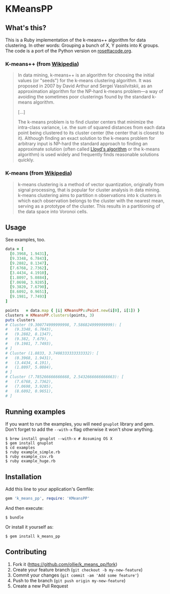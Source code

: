 # KMeansPP

## What's this?

This is a Ruby implementation of the k-means++ algorithm for data clustering.
In other words: Grouping a bunch of X, Y points into K groups.
The code is a port of the Python version on [rosettacode.org][rosetta].

### K-means++ (from [Wikipedia][kmeans++])

> In data mining, k-means++ is an algorithm for choosing the initial values (or
> "seeds") for the k-means clustering algorithm. It was proposed in 2007 by
> David Arthur and Sergei Vassilvitskii, as an approximation algorithm for the
> NP-hard k-means problem—a way of avoiding the sometimes poor clusterings found
> by the standard k-means algorithm.
>
> [...]
>
> The k-means problem is to find cluster centers that minimize the intra-class
> variance, i.e. the sum of squared distances from each data point being
> clustered to its cluster center (the center that is closest to it). Although
> finding an exact solution to the k-means problem for arbitrary input is
> NP-hard the standard approach to finding an approximate solution (often
> called [Lloyd's algorithm][lloyd] or the k-means algorithm) is used widely and
> frequently finds reasonable solutions quickly.

### K-means (from [Wikipedia][kmeans])

> k-means clustering is a method of vector quantization, originally from signal
> processing, that is popular for cluster analysis in data mining. k-means
> clustering aims to partition n observations into k clusters in which each
> observation belongs to the cluster with the nearest mean, serving as a
> prototype of the cluster. This results in a partitioning of the data space
> into Voronoi cells.

## Usage

See examples, too.

```ruby
data = [
  [0.3968, 1.9431],
  [9.3348, 6.7843],
  [9.2882, 8.1347],
  [7.6768, 2.7362],
  [3.4434, 4.1910],
  [1.8097, 5.0884],
  [7.0698, 3.9285],
  [9.3820, 7.6790],
  [8.6092, 0.9651],
  [9.1981, 7.7493]
]

points   = data.map { |i| KMeansPP::Point.new(i[0], i[1]) }
clusters = KMeansPP.clusters(points, 3)
puts clusters
# Cluster (9.300774999999998, 7.586824999999999): [
#   (9.3348, 6.7843),
#   (9.2882, 8.1347),
#   (9.382, 7.679),
#   (9.1981, 7.7493),
# ]
# Cluster (1.8833, 3.7408333333333332): [
#   (0.3968, 1.9431),
#   (3.4434, 4.191),
#   (1.8097, 5.0884),
# ]
# Cluster (7.785266666666668, 2.5432666666666663): [
#   (7.6768, 2.7362),
#   (7.0698, 3.9285),
#   (8.6092, 0.9651),
# ]
```

## Running examples

If you want to run the examples, you will need `gnuplot` library and gem.
Don't forget to add the `--with-x` flag otherwise it won't show anything.

    $ brew install gnuplot --with-x # Assuming OS X
    $ gem install gnuplot
    $ cd examples
    $ ruby example_simple.rb
    $ ruby example_csv.rb
    $ ruby example_huge.rb

## Installation

Add this line to your application's Gemfile:

```ruby
gem 'k_means_pp', require: 'KMeansPP'
```

And then execute:

    $ bundle

Or install it yourself as:

    $ gem install k_means_pp

## Contributing

1. Fork it (https://github.com/ollie/k_means_pp/fork)
2. Create your feature branch (`git checkout -b my-new-feature`)
3. Commit your changes (`git commit -am 'Add some feature'`)
4. Push to the branch (`git push origin my-new-feature`)
5. Create a new Pull Request

[rosetta]:  http://rosettacode.org/wiki/K-means%2B%2B_clustering#Python
[kmeans++]: https://en.wikipedia.org/wiki/K-means%2B%2B
[kmeans]:   https://en.wikipedia.org/wiki/K-means_clustering
[lloyd]:    https://en.wikipedia.org/wiki/Lloyd%27s_algorithm
